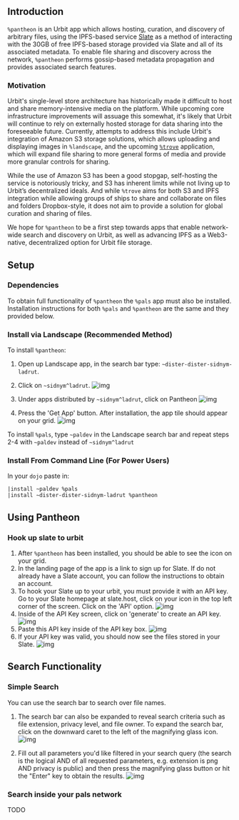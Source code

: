 ## Introduction
`%pantheon` is an Urbit app which allows hosting, curation, and discovery of arbitrary files, using the IPFS-based service [Slate](https://slate.host) as a method of interacting with the 30GB of free IPFS-based storage provided via Slate and all of its associated metadata. To enable file sharing and discovery across the network, `%pantheon` performs gossip-based metadata propagation and provides associated search features.

### Motivation
Urbit's single-level store architecture has historically made it difficult to host and share memory-intensive media on the platform. While upcoming core infrastructure improvements will assuage this somewhat, it's likely that Urbit will continue to rely on externally hosted storage for data sharing into the foreseeable future. Currently, attempts to address this include Urbit's integration of Amazon S3 storage solutions, which allows uploading and displaying images in `%landscape`, and the upcoming [`%trove`](https://urbit.org/grants/trove) application, which will expand file sharing to more general forms of media and provide more granular controls for sharing.

While the use of Amazon S3 has been a good stopgap, self-hosting the service is notoriously tricky, and S3 has inherent limits while not living up to Urbit’s decentralized ideals. And while `%trove` aims for both S3 and IPFS integration while allowing groups of ships to share and collaborate on files and folders Dropbox-style, it does not aim to provide a solution for global curation and sharing of files.

We hope for `%pantheon` to be a first step towards apps that enable network-wide search and discovery on Urbit, as well as advancing IPFS as a Web3-native, decentralized option for Urbit file storage.

## Setup

### Dependencies
To obtain full functionality of `%pantheon` the `%pals` app must also be installed. Installation instructions for both `%pals` and `%pantheon` are the same and they provided below.

### Install via Landscape (Recommended Method)
To install `%pantheon`:
1. Open up Landscape app, in the search bar type: `~dister-dister-sidnym-ladrut`.

2. Click on `~sidnym^ladrut`.
![img](https://i.imgur.com/2rzpu0D.png)

3. Under apps distributed by `~sidnym^ladrut`, click on Pantheon
![img](https://i.imgur.com/FQtqgw1.png)

4. Press the 'Get App' button. After installation, the app tile should appear on your grid.
![img](https://i.imgur.com/v1dn8W9.png)

To install `%pals`, type `~paldev` in the Landscape search bar and repeat steps 2-4 with `~paldev` instead of `~sidnym^ladrut`

### Install From Command Line (For Power Users)
In your `dojo` paste in:

```
|install ~paldev %pals
|install ~dister-dister-sidnym-ladrut %pantheon
```

## Using Pantheon

### Hook up slate to urbit
1. After `%pantheon` has been installed, you should be able to see the icon on your grid.
2. In the landing page of the app is a link to sign up for Slate. If do not already have a Slate account, you can follow the instructions to obtain an account.
3. To hook your Slate up to your urbit, you must provide it with an API key. Go to your Slate homepage at slate.host, click on your icon in the top left corner of the screen. Click on the 'API' option.
  ![img](https://i.imgur.com/giVPKlP.png)
4. Inside of the API Key screen, click on 'generate' to create an API key.
  ![img](https://imgur.com/JY2jrmN.png)
5. Paste this API key inside of the API key box.
  ![img](https://i.imgur.com/8XOFTlW.png)
6. If your API key was valid, you should now see the files stored in your Slate.
  ![img](https://i.imgur.com/HbyzW1n.png)

## Search Functionality

### Simple Search
You can use the search bar to search over file names.
1. The search bar can also be expanded to reveal search criteria such as file extension, privacy level, and file owner. To expand the search bar, click on the downward caret to the left of the magnifying glass icon.
  ![img](https://i.imgur.com/XD4R4Gg.png)

2. Fill out all parameters you'd like filtered in your search query (the search is the logical AND of all requested parameters, e.g. extension is png AND privacy is public) and then press the magnifying glass button or hit the "Enter" key to obtain the results.
  ![img](https://i.imgur.com/1Sh2nt5.png)

### Search inside your pals network
TODO
